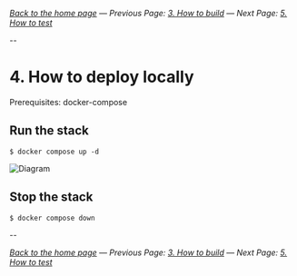 _[Back to the home page](../README.md)
— Previous Page: [3. How to build](./Build.md)
— Next Page: [5. How to test](./Test.md)_

--

# 4. How to deploy locally


Prerequisites: docker-compose

## Run the stack

```shell
$ docker compose up -d
```

![Diagram](xxx)

## Stop the stack

```shell
$ docker compose down
```

--

_[Back to the home page](../README.md)
— Previous Page: [3. How to build](./Build.md)
— Next Page: [5. How to test](./Test.md)_
